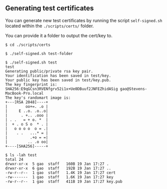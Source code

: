 ## Generating test certificates
You can generate new test certificates by running the script `self-signed.sh` located within the `./scripts/certs/` folder.

You can provide it a folder to output the cert/key to.

```shell
$ cd ./scripts/certs

$ ./self-signed.sh test-folder

$ ./self-signed.sh test
test
Generating public/private rsa key pair.
Your identification has been saved in test/key.
Your public key has been saved in test/key.pub.
The key fingerprint is:
SHA256:E9qGCsn3RVENfgrv52i1x+Ue0DBuuf2JNFEZhidASig gao@Stevens-MacBook-Pro.local
The key's randomart image is:
+---[RSA 2048]----+
|        oo+=. .o |
|     E ..o. .o..o|
|      . +.. .ooo |
| . .   = + o. *  |
|  + . o S o  * . |
|   o o o o  o = .|
|    . .   ...* = |
|          .+o = =|
|         .. .o oo|
+----[SHA256]-----+

$ ls -lah test
total 24
drwxr-xr-x  5 gao  staff   160B 19 Jan 17:27 .
drwxr-xr-x  6 gao  staff   192B 19 Jan 17:27 ..
-rw-r--r--  1 gao  staff   1.4K 19 Jan 17:27 cert
-rw-------  1 gao  staff   1.6K 19 Jan 17:27 key
-rw-r--r--  1 gao  staff   411B 19 Jan 17:27 key.pub
```
